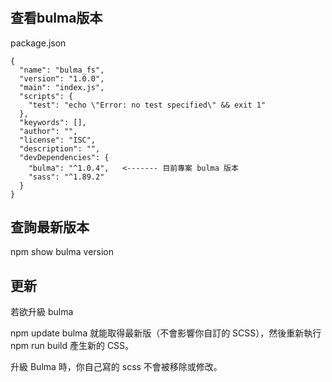 #

## 查看bulma版本

package.json
```
{
  "name": "bulma_fs",
  "version": "1.0.0",
  "main": "index.js",
  "scripts": {
    "test": "echo \"Error: no test specified\" && exit 1"
  },
  "keywords": [],
  "author": "",
  "license": "ISC",
  "description": "",
  "devDependencies": {
    "bulma": "^1.0.4",   <------- 目前專案 bulma 版本
    "sass": "^1.89.2"
  }
}

```


## 查詢最新版本

npm show bulma version


## 更新

若欲升級 bulma

npm update bulma   就能取得最新版（不會影響你自訂的 SCSS），然後重新執行 npm run build 產生新的 CSS。

升級 Bulma 時，你自己寫的 scss 不會被移除或修改。